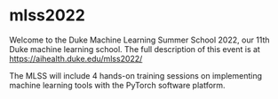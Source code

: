 # mlss2022
Welcome to the Duke Machine Learning Summer School 2022, our 11th Duke machine learning school. The full description of this event is at https://aihealth.duke.edu/mlss2022/

The MLSS will include 4 hands-on training sessions on implementing machine learning tools with the PyTorch software platform.
